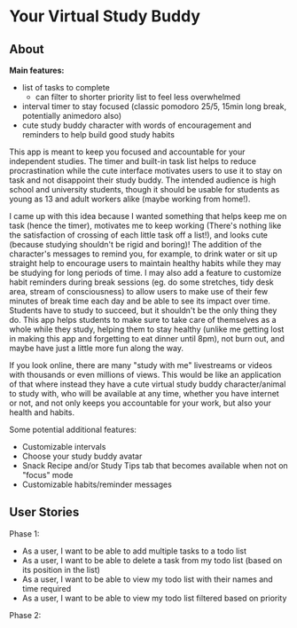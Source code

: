 # Your Virtual Study Buddy

## About

**Main features:**
- list of tasks to complete
   - can filter to shorter priority list to feel less overwhelmed
- interval timer to stay focused (classic pomodoro 25/5, 15min long break, potentially animedoro also)
- cute study buddy character with words of encouragement and reminders to help build good study habits

This app is meant to keep you focused and accountable for your independent studies. 
The timer and built-in task list helps to reduce procrastination while the cute interface motivates users to use it 
to stay on task and not disappoint their study buddy. The intended audience is high school and university students, though it should be usable for students as young as 13
and adult workers alike (maybe working from home!).  

I came up with this idea because I wanted something that helps keep me on task (hence the timer), 
motivates me to keep working (There's nothing like the satisfaction of crossing of each little task off a list!), 
and looks cute (because studying shouldn't be rigid and boring)! The addition of the character's messages to remind you, 
for example, to drink water or sit up straight help to encourage users to maintain healthy habits
while they may be studying for long periods of time. I may also add a feature to customize habit reminders during
break sessions (eg. do some stretches, tidy desk area, stream of consciousness) to allow users to make use of their 
few minutes of break time each day and be able to see its impact over time. Students have to study to succeed, but it 
shouldn't be the only thing they do. This app helps students to make sure to take care of themselves as a whole
while they study, helping them to stay healthy (unlike me getting lost in making this app and forgetting to eat dinner 
until 8pm), not burn out, and maybe have just a little more fun along the way.

If you look online, there are many "study with me" livestreams or videos with thousands or even millions of views.
This would be like an application of that where instead they have a cute virtual study buddy character/animal to study 
with, who will be available at any time, whether you have internet or not, and not only keeps you accountable for your
work, but also your health and habits.

Some potential additional features:
- Customizable intervals
- Choose your study buddy avatar
- Snack Recipe and/or Study Tips tab that becomes available when not on "focus" mode
- Customizable habits/reminder messages

## User Stories

Phase 1:
- As a user, I want to be able to add multiple tasks to a todo list
- As a user, I want to be able to delete a task from my todo list (based on its position in the list)
- As a user, I want to be able to view my todo list with their names and time required
- As a user, I want to be able to view my todo list filtered based on priority

Phase 2: